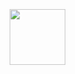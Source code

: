 <div id="header" align="center">
  <img src="https://camo.githubusercontent.com/7ecb657d0c66afa1f79aa249154e953107930b8b402a30295b159f01e4ace730/68747470733a2f2f6d656469612e74656e6f722e636f6d2f73435a366668344731434941414141692f6372792d637279696e672e676966" width="100"/>
</div>
